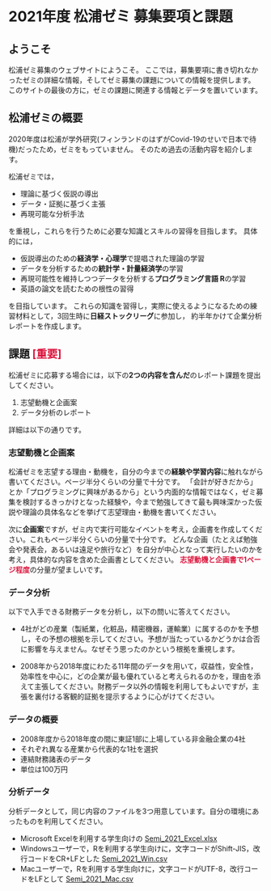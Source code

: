 # 2021年度 松浦ゼミ 募集要項と課題

## ようこそ

松浦ゼミ募集のウェブサイトにようこそ。
ここでは，募集要項に書き切れなかったゼミの詳細な情報，そしてゼミ募集の課題についての情報を提供します。
このサイトの最後の方に，ゼミの課題に関連する情報とデータを置いています。


## 松浦ゼミの概要

2020年度は松浦が学外研究(フィンランドのはずがCovid-19のせいで日本で待機)だったため，ゼミをもっていません。
そのため過去の活動内容を紹介します。

松浦ゼミでは，

- 理論に基づく仮説の導出
- データ・証拠に基づく主張
- 再現可能な分析手法

を重視し，これらを行うために必要な知識とスキルの習得を目指します。
具体的には，

- 仮説導出のための**経済学・心理学**で提唱された理論の学習
- データを分析するための**統計学・計量経済学**の学習
- 再現可能性を維持しつつデータを分析する**プログラミング言語 R**の学習
- 英語の論文を読むための根性の習得

を目指しています。
これらの知識を習得し，実際に使えるようになるための練習材料として，3回生時に**日経ストックリーグ**に参加し，
約半年かけて企業分析レポートを作成します。

## 課題 <span style="color: crimson; ">[重要]</span>

松浦ゼミに応募する場合には，以下の**2つの内容を含んだ**のレポート課題を提出してください。

1. 志望動機と企画案
2. データ分析のレポート

詳細は以下の通りです。

### 志望動機と企画案

松浦ゼミを志望する理由・動機を，自分の今までの**経験や学習内容**に触れながら書いてください。ページ半分くらいの分量で十分です。
「会計が好きだから」とか「プログラミングに興味があるから」という内面的な情報ではなく，ゼミ募集を検討するきっかけとなった経験や，今まで勉強してきて最も興味深かった仮説や理論の具体名などを挙げて志望理由・動機を書いてください。

次に**企画案**ですが，ゼミ内で実行可能なイベントを考え，企画書を作成してください。これもページ半分くらいの分量で十分です。
どんな企画（たとえば勉強会や発表会，あるいは遠足や旅行など）を自分が中心となって実行したいのかを考え，具体的な内容を含めた企画書としてください。
<span style="color: crimson; font-weight: bolder;">志望動機と企画書で1ページ程度</span>の分量が望ましいです。

### データ分析

以下で入手できる財務データを分析し，以下の問いに答えてください。

- 4社がどの産業（製紙業，化粧品，精密機器，運輸業）に属するのかを予想し，その予想の根拠を示してください。予想が当たっているかどうかは合否に影響を与えません。なぜそう思ったのかという根拠を重視します。

- 2008年から2018年度にわたる11年間のデータを用いて，収益性，安全性，効率性を中心に，どの企業が最も優れていると考えられるのかを，理由を添えて主張してください。財務データ以外の情報を利用してもよいですが，主張を裏付ける客観的証拠を提示するように心がけてください。

### データの概要

- 2008年度から2018年度の間に東証1部に上場している非金融企業の4社
- それぞれ異なる産業から代表的な1社を選択
- 連結財務諸表のデータ
- 単位は100万円

### 分析データ

分析データとして，同じ内容のファイルを3つ用意しています。自分の環境にあったものを利用してください。

- Microsoft Excelを利用する学生向けの [Semi_2021_Excel.xlsx](Semi_2021_Excel.xlsx)
- Windowsユーザーで，Rを利用する学生向けに，文字コードがShift-JIS，改行コードをCR+LFとした [Semi_2021_Win.csv](Semi_2021_Windows.csv)
- Macユーザーで，Rを利用する学生向けに，文字コードがUTF-8，改行コードをLFとして [Semi_2021_Mac.csv](Semi_2021_Mac.csv)
